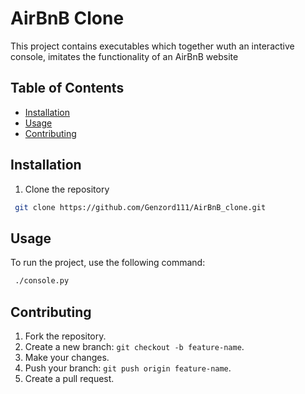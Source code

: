 # AirBnB Clone
This project contains executables which together wuth an interactive console, imitates the functionality of an AirBnB website

## Table of Contents
- [Installation](#installation)
- [Usage](#usage)
- [Contributing](#contributing)

## Installation
1. Clone the repository
```bash
 git clone https://github.com/Genzord111/AirBnB_clone.git
```

## Usage
To run the project, use the following command:
```bash
 ./console.py
```

## Contributing
1. Fork the repository.
2. Create a new branch: `git checkout -b feature-name`.
3. Make your changes.
4. Push your branch: `git push origin feature-name`.
5. Create a pull request.
